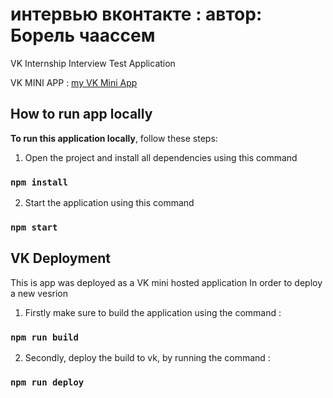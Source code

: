 # интервью вконтакте : автор: Борель чаассем

VK Internship Interview Test Application

VK MINI APP : [my VK Mini App](https://vk.com/app51878174_800999390)

## How to run app locally

**To run this application locally**, follow these steps:

1. Open the project and install all dependencies using this command

### `npm install`

2. Start the application using this command

### `npm start`

## VK Deployment

This is app was deployed as a VK mini hosted application
In order to deploy a new vesrion

1. Firstly make sure to build the application using the command :

### `npm run build`

2. Secondly, deploy the build to vk, by running the command :

### `npm run deploy`
